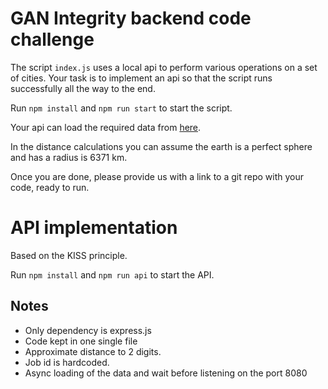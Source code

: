 # GAN Integrity backend code challenge

The script `index.js` uses a local api to perform various operations on a set of cities. Your task is to implement an api so that the script runs successfully all the way to the end.

Run `npm install` and `npm run start` to start the script.

Your api can load the required data from [here](addresses.json).

In the distance calculations you can assume the earth is a perfect sphere and has a radius is 6371 km.

Once you are done, please provide us with a link to a git repo with your code, ready to run.

# API implementation

Based on the KISS principle.

Run `npm install` and `npm run api` to start the API.

## Notes

* Only dependency is express.js
* Code kept in one single file
* Approximate distance to 2 digits.
* Job id is hardcoded.
* Async loading of the data and wait before listening on the port 8080


